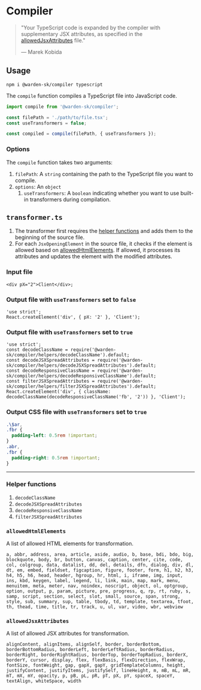 # Compiler

> "Your TypeScript code is expanded by the compiler with supplementary JSX attributes, as specified in the [allowedJsxAttributes](#allowedjsxattributes) file."
> 
> — Marek Kobida

## Usage

`npm i @warden-sk/compiler typescript`

The `compile` function compiles a TypeScript file into JavaScript code.

```ts
import compile from '@warden-sk/compiler';

const filePath = './path/to/file.tsx';
const useTransformers = false;

const compiled = compile(filePath, { useTransformers });
```

### Options

The `compile` function takes two arguments:

1. `filePath`: A `string` containing the path to the TypeScript file you want to compile.
2. `options`: An `object`
   1. `useTransformers`: A `boolean` indicating whether you want to use built-in transformers during compilation.

## `transformer.ts`

1. The transformer first requires the [helper functions](#helper-functions) and adds them to the beginning of the source file.
2. For each `JsxOpeningElement` in the source file, it checks if the element is allowed based on [allowedHtmlElements](#allowedhtmlelements). If allowed, it processes its attributes and updates the element with the modified attributes.

### Input file

```tsx
<div pX="2">Client</div>;
```

### Output file with `useTransformers` set to `false`

```tsx
'use strict';
React.createElement('div', { pX: '2' }, 'Client');
```

### Output file with `useTransformers` set to `true`

```tsx
'use strict';
const decodeClassName = require('@warden-sk/compiler/helpers/decodeClassName').default;
const decodeJSXSpreadAttributes = require('@warden-sk/compiler/helpers/decodeJSXSpreadAttributes').default;
const decodeResponsiveClassName = require('@warden-sk/compiler/helpers/decodeResponsiveClassName').default;
const filterJSXSpreadAttributes = require('@warden-sk/compiler/helpers/filterJSXSpreadAttributes').default;
React.createElement('div', { className: decodeClassName(decodeResponsiveClassName('fb', '2')) }, 'Client');
```

### Output CSS file with `useTransformers` set to `true`

```css
.\$ar,
.fbr {
  padding-left: 0.5rem !important;
}
.abr,
.fbr {
  padding-right: 0.5rem !important;
}
```

---

### Helper functions

1. `decodeClassName`
2. `decodeJSXSpreadAttributes`
3. `decodeResponsiveClassName`
4. `filterJSXSpreadAttributes`

### `allowedHtmlElements`

A list of allowed HTML elements for transformation.

`a, abbr, address, area, article, aside, audio, b, base, bdi, bdo, big, blockquote, body, br, button, canvas, caption, center, cite, code, col, colgroup, data, datalist, dd, del, details, dfn, dialog, div, dl, dt, em, embed, fieldset, figcaption, figure, footer, form, h1, h2, h3, h4, h5, h6, head, header, hgroup, hr, html, i, iframe, img, input, ins, kbd, keygen, label, legend, li, link, main, map, mark, menu, menuitem, meta, meter, nav, noindex, noscript, object, ol, optgroup, option, output, p, param, picture, pre, progress, q, rp, rt, ruby, s, samp, script, section, select, slot, small, source, span, strong, style, sub, summary, sup, table, tbody, td, template, textarea, tfoot, th, thead, time, title, tr, track, u, ul, var, video, wbr, webview`

### `allowedJsxAttributes`

A list of allowed JSX attributes for transformation.

`alignContent, alignItems, alignSelf, border, borderBottom, borderBottomRadius, borderLeft, borderLeftRadius, borderRadius, borderRight, borderRightRadius, borderTop, borderTopRadius, borderX, borderY, cursor, display, flex, flexBasis, flexDirection, flexWrap, fontSize, fontWeight, gap, gapX, gapY, gridTemplateColumns, height, justifyContent, justifyItems, justifySelf, lineHeight, m, mB, mL, mR, mT, mX, mY, opacity, p, pB, pL, pR, pT, pX, pY, spaceX, spaceY, textAlign, whiteSpace, width`
